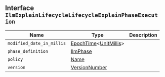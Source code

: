 ## Interface `IlmExplainLifecycleLifecycleExplainPhaseExecution`

| Name | Type | Description |
| - | - | - |
| `modified_date_in_millis` | [EpochTime](./EpochTime.md)<[UnitMillis](./UnitMillis.md)> | &nbsp; |
| `phase_definition` | [IlmPhase](./IlmPhase.md) | &nbsp; |
| `policy` | [Name](./Name.md) | &nbsp; |
| `version` | [VersionNumber](./VersionNumber.md) | &nbsp; |
